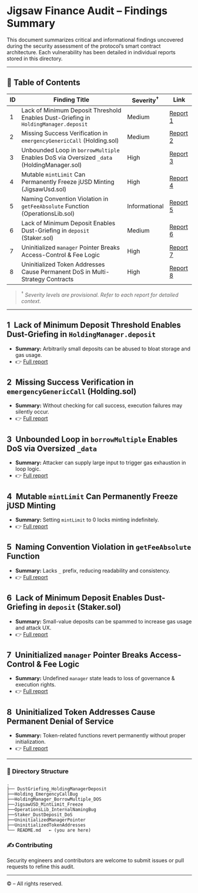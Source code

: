 # Jigsaw Finance Audit – Findings Summary

This document summarizes critical and informational findings uncovered during the security assessment of the protocol’s smart contract architecture. Each vulnerability has been detailed in individual reports stored in this directory.

---

## 📑 Table of Contents

| ID | Finding Title                                                                             | Severity<sup>†</sup> | Link                                                        |
| -- | ----------------------------------------------------------------------------------------- | -------------------- | ----------------------------------------------------------- |
| 1  | Lack of Minimum Deposit Threshold Enables Dust-Griefing in `HoldingManager.deposit`       | Medium               | [Report 1](./DustGriefing_HoldingManagerDeposit.md)     |
| 2  | Missing Success Verification in `emergencyGenericCall` (Holding.sol)                      | Medium               | [Report 2](./Holding_EmergencyCallBug.md)     |
| 3  | Unbounded Loop in `borrowMultiple` Enables DoS via Oversized `_data` (HoldingManager.sol) | High                 | [Report 3](./HoldingManager_BorrowMultiple_DOS.md)               |
| 4  | Mutable `mintLimit` Can Permanently Freeze jUSD Minting (JigsawUsd.sol)                   | High                 | [Report 4](./JigsawUSD_MintLimit_Freeze.md)         |
| 5  | Naming Convention Violation in `getFeeAbsolute` Function (OperationsLib.sol)              | Informational        | [Report 5](./OperationsLib_InternalNamingBug.md) |
| 6  | Lack of Minimum Deposit Enables Dust-Griefing in `deposit` (Staker.sol)                   | Medium               | [Report 6](./Staker_DustDeposit_DoS.md)             |
| 7  | Uninitialized `manager` Pointer Breaks Access-Control & Fee Logic                         | High                 | [Report 7](./UninitializedManagerPointer.md)    |
| 8  | Uninitialized Token Addresses Cause Permanent DoS in Multi-Strategy Contracts             | High                 | [Report 8](./UninitializedTokenAddresses.md)          |

> <sup>†</sup> *Severity levels are provisional. Refer to each report for detailed context.*

---

## 1 Lack of Minimum Deposit Threshold Enables Dust-Griefing in `HoldingManager.deposit`

* **Summary:** Arbitrarily small deposits can be abused to bloat storage and gas usage.
* 👉 [Full report](./DustGriefing_HoldingManagerDeposit.md)

## 2 Missing Success Verification in `emergencyGenericCall` (Holding.sol)

* **Summary:** Without checking for call success, execution failures may silently occur.
* 👉 [Full report](./Holding_EmergencyCallBug.md)

## 3 Unbounded Loop in `borrowMultiple` Enables DoS via Oversized `_data`

* **Summary:** Attacker can supply large input to trigger gas exhaustion in loop logic.
* 👉 [Full report](./HoldingManager_BorrowMultiple_DOS.md)

## 4 Mutable `mintLimit` Can Permanently Freeze jUSD Minting

* **Summary:** Setting `mintLimit` to 0 locks minting indefinitely.
* 👉 [Full report](./JigsawUSD_MintLimit_Freeze.md)

## 5 Naming Convention Violation in `getFeeAbsolute` Function

* **Summary:** Lacks `_` prefix, reducing readability and consistency.
* 👉 [Full report](./OperationsLib_InternalNamingBug.md)

## 6 Lack of Minimum Deposit Enables Dust-Griefing in `deposit` (Staker.sol)

* **Summary:** Small-value deposits can be spammed to increase gas usage and attack UX.
* 👉 [Full report](./Staker_DustDeposit_DoS.md)

## 7 Uninitialized `manager` Pointer Breaks Access-Control & Fee Logic

* **Summary:** Undefined `manager` state leads to loss of governance & execution rights.
* 👉 [Full report](./UninitializedManagerPointer.md)

## 8 Uninitialized Token Addresses Cause Permanent Denial of Service

* **Summary:** Token-related functions revert permanently without proper initialization.
* 👉 [Full report](./UninitializedTokenAddresses.md)

---

### 📂 Directory Structure

```
.
├── DustGriefing_HoldingManagerDeposit
├──Holding_EmergencyCallBug
├──HoldingManager_BorrowMultiple_DOS
├──JigsawUSD_MintLimit_Freeze
├──OperationsLib_InternalNamingBug
├──Staker_DustDeposit_DoS
├──UninitializedManagerPointer
├──UninitializedTokenAddresses
└── README.md   ← (you are here)
```

### ✍️ Contributing

Security engineers and contributors are welcome to submit issues or pull requests to refine this audit.

---

© <?= date('Y') ?> <?= $ownerName ?? "AuditDrop" ?> – All rights reserved.

